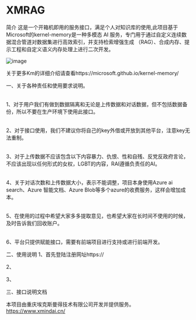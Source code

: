 # XMRAG

简介
这是一个开箱机即用的服务接口，满足个人对知识库的使用,此项目基于Microsoft的kernel-memory是一种多模态 AI 服务，专门用于通过自定义连续数据混合管道对数据集进行高效索引，并支持检索增强生成 （RAG）、合成内存、提示工程和自定义语义内存处理上进行二次开发。


![image](https://github.com/user-attachments/assets/2b9bf9d9-1f1e-45b3-9461-50323b4f7b7f)



关于更多Km的详细介绍请查看https://microsoft.github.io/kernel-memory/


一、关于各种责任和使用要求说明。

<br />1、对于用户我们有做到数据隔离和无论是上传数据和对话数据，但不包括数据备份，所以不要在生产环境下使用此接口。

<br />2、对于接口使用，我们不建议你将自己的key外借或开放到其他平台，注意key无法重制。 

<br />3、对于上传数据不应该包含以下内容暴力、仇恨、性和自残、反党反政府言论，不应该出现以任何形式的女权，LGBT的内容，RAI遵循负责任的AI。

<br />4、关于对话次数和上传数据大小，表示不能调整，项目本身使用Azure ai search、Azure 智能文档、Azure Blob等多个azure的收费服务，这样会增加成本。 

<br />5、在使用的过程中希望大家多多提取意见，也希望大家在长时间不使用的时候，及时告诉我们回收账户。  

<br />6、平台只提供赋能接口，需要有前端项目进行支持或进行前端开发。



二、使用说明
1、首先登陆注册网址https://

2、

3、



三、接口说明文档







本项目由重庆埃克斯曼得技术有限公司开发并提供服务。
https://www.xmindai.cn/
